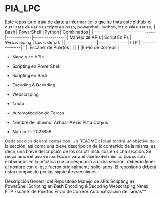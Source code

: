 # PIA_LPC

Este repositorio trata de darte a informar de lo que se trata este github, el cual trata de varios scripts en bash, powershell, python, los cuales serian; 
| Bash           | PowerShell    | Python      | Combinados     |
|----------------|---------------|-------------|----------------|
| Manejo de APIs | Script En Ps  | Webscraping | Escn. de prt.  |
|----------------|---------------| FTP         |----------------|
|            |            |Escáner de Puertos |             |
| | |Envió de Correos||
- Manejo de APIs
- Scripting en PowerShell
- Scripting en Bash
- Encoding & Decoding
- Webscraping
- Nmap
- Automatización de Tareas

- Nombre del alumno: Anhuar Alexis Plata Corpus

- Matricula: 2023858


Cada sección deberá contar con:
Un README el cual tendrá un objetivo de la sección, así como una breve descripción de lo contenido de la misma, es decir, una breve descripción de los scripts incluidos en dicha sección. Se recomienda el uso de markdown para el diseño del mismo.
Los scripts elaborados en la práctica que correspondió a dicha sección, deberán tener el nombre con el que fueron originalmente solicitados.
El repositorio deberá estar compuesto por las siguientes secciones:

Descripción General del Repositorio
Manejo de APIs
Scripting en PowerShell
Scripting en Bash
Encoding & Decoding
Webscraping
Nmap
FTP
Escáner de Puertos
Envió de Correos
Automatización de Tareas""
